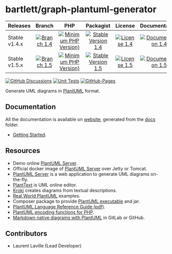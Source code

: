 <!-- markdownlint-disable MD013 -->
# bartlett/graph-plantuml-generator

| Releases      |                   Branch                    |                              PHP                              |                         Packagist                         |                    License                     |                          Documentation                           |
|:--------------|:-------------------------------------------:|:-------------------------------------------------------------:|:---------------------------------------------------------:|:----------------------------------------------:|:----------------------------------------------------------------:|
| Stable v1.4.x | [![Branch 1.4][Branch_14x-img]][Branch_14x] | [![Minimum PHP Version)][PHPVersion_14x-img]][PHPVersion_14x] | [![Stable Version 1.4][Packagist_14x-img]][Packagist_14x] | [![License 1.4][License_14x-img]][License_14x] | [![Documentation 1.4][Documentation_14x-img]][Documentation_14x] |
| Stable v1.5.x | [![Branch 1.5][Branch_15x-img]][Branch_15x] | [![Minimum PHP Version)][PHPVersion_15x-img]][PHPVersion_15x] | [![Stable Version 1.5][Packagist_15x-img]][Packagist_15x] | [![License 1.5][License_15x-img]][License_15x] | [![Documentation 1.5][Documentation_15x-img]][Documentation_15x] |

[Branch_14x-img]: https://img.shields.io/badge/branch-1.4-orange
[Branch_14x]: https://github.com/llaville/graph-plantuml-generator/tree/1.4
[PHPVersion_14x-img]: https://img.shields.io/packagist/php-v/bartlett/graph-plantuml-generator/1.4.0
[PHPVersion_14x]: https://www.php.net/supported-versions.php
[Packagist_14x-img]: https://img.shields.io/badge/packagist-v1.4.0-blue
[Packagist_14x]: https://packagist.org/packages/bartlett/graph-plantuml-generator
[License_14x-img]: https://img.shields.io/packagist/l/bartlett/graph-plantuml-generator
[License_14x]: https://github.com/llaville/graph-plantuml-generator/blob/1.4/LICENSE
[Documentation_14x-img]: https://img.shields.io/badge/documentation-v1.4-green
[Documentation_14x]: https://github.com/llaville/graph-plantuml-generator/tree/1.4/docs

[Branch_15x-img]: https://img.shields.io/badge/branch-1.5-orange
[Branch_15x]: https://github.com/llaville/graph-plantuml-generator/tree/1.5
[PHPVersion_15x-img]: https://img.shields.io/packagist/php-v/bartlett/graph-plantuml-generator/1.5.0
[PHPVersion_15x]: https://www.php.net/supported-versions.php
[Packagist_15x-img]: https://img.shields.io/badge/packagist-v1.5.0-blue
[Packagist_15x]: https://packagist.org/packages/bartlett/graph-plantuml-generator
[License_15x-img]: https://img.shields.io/packagist/l/bartlett/graph-plantuml-generator
[License_15x]: https://github.com/llaville/graph-plantuml-generator/blob/1.5/LICENSE
[Documentation_15x-img]: https://img.shields.io/badge/documentation-v1.5-green
[Documentation_15x]: https://github.com/llaville/graph-plantuml-generator/tree/1.5/docs

[![GitHub Discussions](https://img.shields.io/github/discussions/llaville/graph-plantuml-generator)](https://github.com/llaville/graph-plantuml-generator/discussions)
[![Unit Tests](https://github.com/llaville/graph-plantuml-generator/actions/workflows/unit-tests.yaml/badge.svg)](https://github.com/llaville/graph-plantuml-generator/actions/workflows/unit-tests.yaml)
[![GitHub-Pages](https://github.com/llaville/graph-plantuml-generator/actions/workflows/gh-pages.yml/badge.svg)](https://github.com/llaville/graph-plantuml-generator/actions/workflows/gh-pages.yml)

Generate UML diagrams in [PlantUML](https://plantuml.com/) format.

## Documentation

All the documentation is available on [website](https://llaville.github.io/graph-plantuml-generator/1.5),
generated from the [docs](https://github.com/llaville/graph-plantuml-generator/tree/1.5/docs) folder.

* [Getting Started](docs/getting-started.md).

## Resources

* Demo online [PlantUML Server](http://www.plantuml.com/plantuml/uml/).
* Official docker image of [PlantUML Server](https://hub.docker.com/r/plantuml/plantuml-server/) over Jetty or Tomcat.
* [PlantUML Server](https://github.com/plantuml/plantuml-server) is a web application to generate UML diagrams on-the-fly.
* [PlantText](https://www.planttext.com/) is UML online editor.
* [Kroki](https://github.com/yuzutech/kroki) creates diagrams from textual descriptions.
* [Real World PlantUML](https://real-world-plantuml.com/) examples.
* Composer package to provide [PlantUML executable](https://github.com/Jawira/plantuml) and jar.
* [PlantUML Language Reference Guide (pdf)](http://plantuml.com/PlantUML_Language_Reference_Guide.pdf).
* [PlantUML encoding functions for PHP](https://github.com/jawira/plantuml-encoding).
* [Markdown native diagrams with PlantUML](https://blog.anoff.io/2018-07-31-diagrams-with-plantuml/) in GitLab or GitHub.

## Contributors

* Laurent Laville (Lead Developer)
